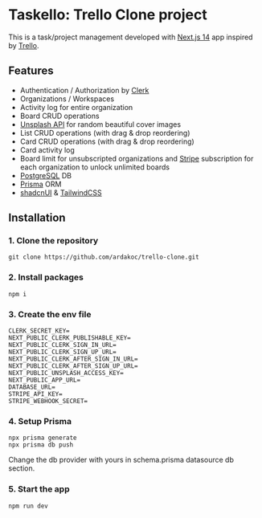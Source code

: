 # Taskello: Trello Clone project

This is a task/project management developed with [Next.js 14](https://nextjs.org) app inspired by [Trello](https://www.trello.com).

## Features

- Authentication / Authorization by [Clerk](https://clerk.com)
- Organizations / Workspaces
- Activity log for entire organization
- Board CRUD operations
- [Unsplash API](https://unsplash.com/developers) for random beautiful cover images
- List CRUD operations (with drag & drop reordering)
- Card CRUD operations (with drag & drop reordering)
- Card activity log
- Board limit for unsubscripted organizations and [Stripe](https://stripe.com) subscription for each organization to unlock unlimited boards
- [PostgreSQL](https://www.postgresql.org) DB
- [Prisma](https://www.prisma.io) ORM
- [shadcnUI](https://ui.shadcn.com) & [TailwindCSS](https://tailwindcss.com)

## Installation

### 1. Clone the repository

```
git clone https://github.com/ardakoc/trello-clone.git
```

### 2. Install packages

```
npm i
```

### 3. Create the env file

```
CLERK_SECRET_KEY=
NEXT_PUBLIC_CLERK_PUBLISHABLE_KEY=
NEXT_PUBLIC_CLERK_SIGN_IN_URL=
NEXT_PUBLIC_CLERK_SIGN_UP_URL=
NEXT_PUBLIC_CLERK_AFTER_SIGN_IN_URL=
NEXT_PUBLIC_CLERK_AFTER_SIGN_UP_URL=
NEXT_PUBLIC_UNSPLASH_ACCESS_KEY=
NEXT_PUBLIC_APP_URL=
DATABASE_URL=
STRIPE_API_KEY=
STRIPE_WEBHOOK_SECRET=
```

### 4. Setup Prisma

```
npx prisma generate
npx prisma db push
```

Change the db provider with yours in schema.prisma datasource db section.

### 5. Start the app

```
npm run dev
```
